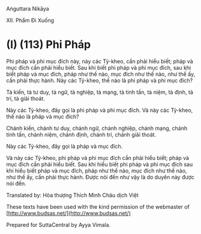  

Aṅguttara Nikāya

XII. Phẩm Ði Xuống

# (I) (113) Phi Pháp

Phi pháp và phi mục đích này, này các Tỷ-kheo, cần phải hiểu biết; pháp và mục đích cần phải hiểu biết. Sau khi biết phi pháp và phi mục đích, sau khi biết pháp và mục đích, pháp như thế nào, mục đích như thế nào, như thế ấy, cần phải thực hành. Này các Tỷ-kheo, thế nào là phi pháp và phi mục đích?

Tà kiến, tà tư duy, tà ngữ, tà nghiệp, tà mạng, tà tinh tấn, tà niệm, tà định, tà trí, tà giải thoát.

Này các Tỷ-kheo, đây gọi là phi pháp và phi mục đích. Và này các Tỷ-kheo, thế nào là pháp và mục đích?

Chánh kiến, chánh tư duy, chánh ngữ, chánh nghiệp, chánh mạng, chánh tinh tấn, chánh niệm, chánh định, chánh trí, chánh giải thoát.

Này các Tỷ-kheo, đây gọi là pháp và mục đích.

Và này các Tỷ-kheo, phi pháp và phi mục đích cần phải hiểu biết; pháp và mục đích cần phải hiểu biết. Sau khi hiểu biết phi pháp và phi mục đích sau khi hiểu biết pháp và mục đích, pháp như thế nào, mục đích như thế nào, như thế ấy, cần phải thực hành. Ðược nói đến như vậy là do duyên này được nói đến.

Translated by: Hòa thượng Thích Minh Châu dịch Việt

These texts have been used with the kind permission of the webmaster of [http://www.budsas.net/](http://www.budsas.net/)

Prepared for SuttaCentral by Ayya Vimala.